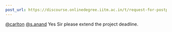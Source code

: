 ```yaml
---
post_url: https://discourse.onlinedegree.iitm.ac.in/t/request-for-postponing-the-project-1-deadline-official-response-extended/166866/2
---
```

[@carlton](/u/carlton) [@s.anand](/u/s.anand) Yes Sir please extend the project deadline.